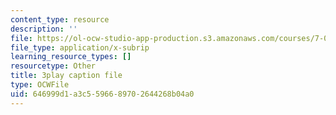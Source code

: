 ```yaml
---
content_type: resource
description: ''
file: https://ol-ocw-studio-app-production.s3.amazonaws.com/courses/7-01sc-fundamentals-of-biology-fall-2011/646999d1a3c5596689702644268b04a0_sAD1Xr3-rmI.vtt
file_type: application/x-subrip
learning_resource_types: []
resourcetype: Other
title: 3play caption file
type: OCWFile
uid: 646999d1-a3c5-5966-8970-2644268b04a0
---
```

